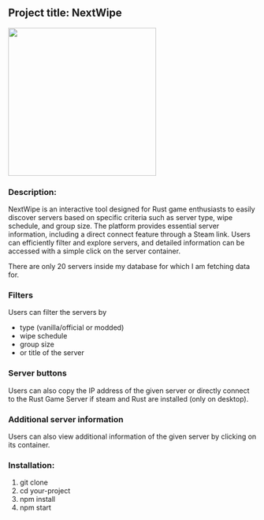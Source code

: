 ## Project title: NextWipe

<img src="https://photos.app.goo.gl/EKZ8smWqXUhwxW6H8" width="300px">

### Description:
NextWipe is an interactive tool designed for Rust game enthusiasts to easily discover servers based on specific criteria such as server type, wipe schedule, and group size. The platform provides essential server information, including a direct connect feature through a Steam link. Users can efficiently filter and explore servers, and detailed information can be accessed with a simple click on the server container.

There are only 20 servers inside my database for which I am fetching data for.

### Filters
Users can filter the servers by 
- type (vanilla/official or modded)
- wipe schedule
- group size
- or title of the server

### Server buttons
Users can also copy the IP address of the given server or directly connect to the Rust Game Server if steam and Rust are installed (only on desktop).

### Additional server information
Users can also view additional information of the given server by clicking on its container.

### Installation:
1. git clone
2. cd your-project
3. npm install
4. npm start
